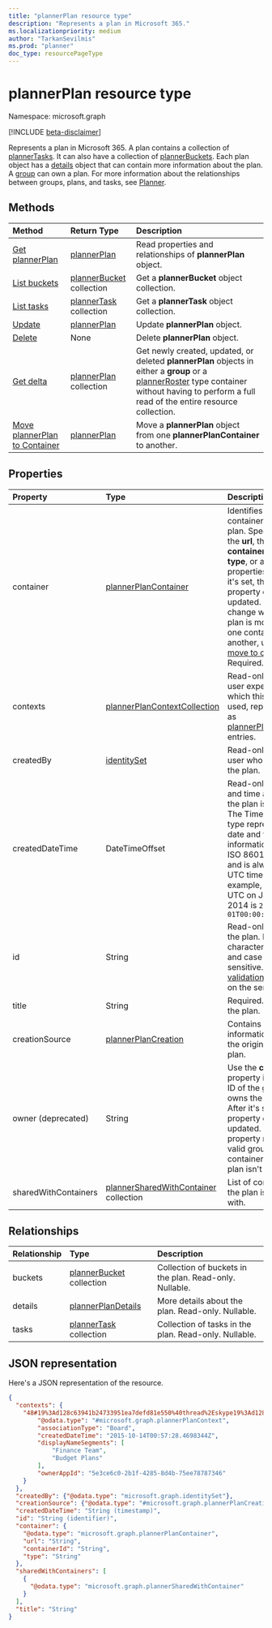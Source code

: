 ```yaml
---
title: "plannerPlan resource type"
description: "Represents a plan in Microsoft 365."
ms.localizationpriority: medium
author: "TarkanSevilmis"
ms.prod: "planner"
doc_type: resourcePageType
---
```


# plannerPlan resource type

Namespace: microsoft.graph

[!INCLUDE [beta-disclaimer](../../includes/beta-disclaimer.md)]

Represents a plan in Microsoft 365. A plan contains a collection of [plannerTasks](plannertask.md). It can also have a collection of [plannerBuckets](plannerbucket.md). Each plan object has a [details](plannerplandetails.md) object that can contain more information about the plan. A [group](group.md) can own a plan. For more information about the relationships between groups, plans, and tasks, see [Planner](planner-overview.md).

## Methods

| Method		   | Return Type	|Description|
|:---------------|:--------|:----------|
|[Get plannerPlan](../api/plannerplan-get.md) | [plannerPlan](plannerplan.md) |Read properties and relationships of **plannerPlan** object.|
|[List buckets](../api/plannerplan-list-buckets.md) |[plannerBucket](plannerbucket.md) collection| Get a **plannerBucket** object collection.|
|[List tasks](../api/plannerplan-list-tasks.md) |[plannerTask](plannertask.md) collection| Get a **plannerTask** object collection.|
|[Update](../api/plannerplan-update.md) | [plannerPlan](plannerplan.md)	|Update **plannerPlan** object. |
|[Delete](../api/plannerplan-delete.md) | None | Delete **plannerPlan** object. |
|[Get delta](../api/plannerplan-delta.md) | [plannerPlan](../resources/plannerplan.md) collection | Get newly created, updated, or deleted **plannerPlan** objects in either a **group** or a [plannerRoster](plannerroster.md) type container without having to perform a full read of the entire resource collection. |
|[Move plannerPlan to Container](../api/plannerplan-movetocontainer.md) | [plannerPlan](../resources/plannerplan.md) | Move a **plannerPlan** object from one **plannerPlanContainer** to another. |

## Properties
| Property	   | Type	|Description|
|:---------------|:--------|:----------|
|container|[plannerPlanContainer](../resources/plannerplancontainer.md)|Identifies the container of the plan. Specify only the **url**, the **containerId** and **type**, or all properties. After it's set, this property can’t be updated. It can change when a plan is moved from one container to another, using [plan move to container](../api/plannerplan-movetocontainer.md). Required.|
|contexts|[plannerPlanContextCollection](plannerplancontextcollection.md)| Read-only. Other user experiences in which this plan is used, represented as [plannerPlanContext](plannerplancontext.md) entries.|
|createdBy|[identitySet](identityset.md)|Read-only. The user who created the plan.|
|createdDateTime|DateTimeOffset|Read-only. Date and time at which the plan is created. The Timestamp type represents date and time information using ISO 8601 format and is always in UTC time. For example, midnight UTC on Jan 1, 2014 is `2014-01-01T00:00:00Z`|
|id|String| Read-only. ID of the plan. It's 28 characters long and case-sensitive. [Format validation](tasks-identifiers-disclaimer.md) is done on the service.|
|title|String|Required. Title of the plan.|
|creationSource|[plannerPlanCreation](plannerplancreation.md)|  Contains information about the origin of the plan.|
|owner (deprecated) |String| Use the **container** property instead. ID of the [group](group.md) that owns the plan. After it's set, this property can’t be updated. This property returns a valid group ID if the container of the plan isn't a group.|
|sharedWithContainers|[plannerSharedWithContainer](plannersharedwithcontainer.md) collection|List of containers the plan is shared with.|

## Relationships
| Relationship | Type	|Description|
|:---------------|:--------|:----------|
|buckets|[plannerBucket](plannerbucket.md) collection| Collection of buckets in the plan. Read-only. Nullable.|
|details|[plannerPlanDetails](plannerplandetails.md)| More details about the plan. Read-only. Nullable. |
|tasks|[plannerTask](plannertask.md) collection| Collection of tasks in the plan. Read-only. Nullable. |

## JSON representation

Here's a JSON representation of the resource.

<!-- {
  "blockType": "resource",
  "optionalProperties": [

  ],
  "keyProperty": "id",
  "baseType":"microsoft.graph.entity",  
  "@odata.type": "microsoft.graph.plannerPlan"
}-->

```json
{
  "contexts": {
    "48#19%3Ad128c63941b24733951ea7defd81e550%40thread%2Eskype19%3Ad128c63941b24733951ea7defd81e550%40thread%2Eskype": {
        "@odata.type": "#microsoft.graph.plannerPlanContext",
        "associationType": "Board",
        "createdDateTime": "2015-10-14T00:57:28.4698344Z",
        "displayNameSegments": [
            "Finance Team",
            "Budget Plans"
        ],
        "ownerAppId": "5e3ce6c0-2b1f-4285-8d4b-75ee78787346"
    }
  },
  "createdBy": {"@odata.type": "microsoft.graph.identitySet"},
  "creationSource": {"@odata.type": "#microsoft.graph.plannerPlanCreation"},
  "createdDateTime": "String (timestamp)",
  "id": "String (identifier)",
  "container": {
    "@odata.type": "microsoft.graph.plannerPlanContainer",
    "url": "String",
    "containerId": "String",
    "type": "String"
  },
  "sharedWithContainers": [
    {
      "@odata.type": "microsoft.graph.plannerSharedWithContainer"
    }
  ],
  "title": "String"
}
```

<!-- uuid: 8fcb5dbc-d5aa-4681-8e31-b001d5168d79
2015-10-25 14:57:30 UTC -->
<!--
{
  "type": "#page.annotation",
  "description": "plannerPlan resource",
  "keywords": "",
  "section": "documentation",
  "tocPath": "",
  "suppressions": []
}
-->
